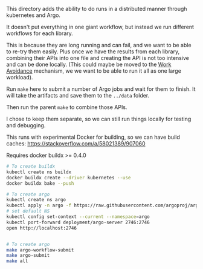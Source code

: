 This directory adds the ability to do runs in a distributed manner through kubernetes and Argo.

It doesn't put everything in one giant workflow, but instead we run different workflows for each library.

This is because they are long running and can fail, and we want to be able to re-try them easily. Plus once we have the results from each library, combining their APIs into one file and creating the API is not too intensive and can be done locally. (This could maybe be moved to the [Work Avoidance](https://argoproj.github.io/argo/work-avoidance/) mechanism, we we want to be able to run it all as one large workload).

Run `make` here to submit a number of Argo jobs and wait for them to finish. It will take the artifacts and save them to the `../data` folder.

Then run the parent `make` to combine those APIs.

I chose to keep them separate, so we can still run things locally for testing and debugging.


This runs with experimental Docker for building, so we can
have build caches: https://stackoverflow.com/a/58021389/907060

Requires docker buildx >= 0.4.0


```bash
# To create buildx 
kubectl create ns buildx
docker buildx create --driver kubernetes --use
docker buildx bake --push

# To create argo
kubectl create ns argo
kubectl apply -n argo -f https://raw.githubusercontent.com/argoproj/argo/stable/manifests/quick-start-minimal.yaml
# set default NS
kubectl config set-context --current --namespace=argo
kubectl port-forward deployment/argo-server 2746:2746
open http://localhost:2746


# To create argo
make argo-workflow-submit
make argo-submit
make all
```